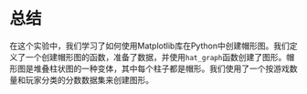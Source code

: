 # 总结

在这个实验中，我们学习了如何使用Matplotlib库在Python中创建帽形图。我们定义了一个创建帽形图的函数，准备了数据，并使用`hat_graph`函数创建了图形。帽形图是堆叠柱状图的一种变体，其中每个柱子都是帽形。我们使用了一个按游戏数量和玩家分类的分数数据集来创建图形。
